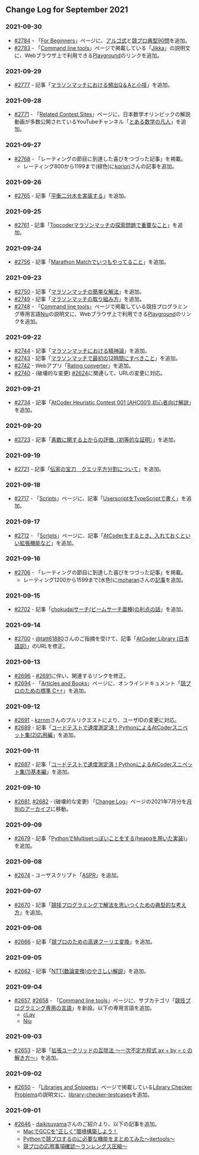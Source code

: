 ## Change Log for September 2021

### 2021-09-30

- [#2784](https://github.com/KATO-Hiro/AtCoderClans/pull/2784) - 「[For Beginners](https://kato-hiro.github.io/AtCoderClans/for_beginners)」ページに、[アルゴ式](https://algo-method.com/)と[競プロ典型90問](https://atcoder.jp/contests/typical90)を追加。
- [#2783](https://github.com/KATO-Hiro/AtCoderClans/pull/2783) - 「[Command line tools](https://kato-hiro.github.io/AtCoderClans/cli)」ページで掲載している「[Jikka](https://github.com/kmyk-jikka/Jikka)」の説明文に、Webブラウザ上で利用できる[Playground](https://kmyk-jikka.github.io/Jikka/playground/)のリンクを追加。

### 2021-09-29

- [#2777](https://github.com/KATO-Hiro/AtCoderClans/pull/2777) - 記事「[マラソンマッチにおける頻出Q＆Aと小技](http://web.archive.org/web/20150308101507/https://topcoder.g.hatena.ne.jp/CKomaki/20141202/1418158488)」を追加。

### 2021-09-28

- [#2771](https://github.com/KATO-Hiro/AtCoderClans/pull/2771) - 「[Related Contest Sites](https://kato-hiro.github.io/AtCoderClans/related_contest_sites)」ページに、日本数学オリンピックの解説動画が多数公開されているYouTubeチャンネル「[とある数学の凡人](https://www.youtube.com/c/toaru_math/featured)」を追加。

### 2021-09-27

- [#2768](https://github.com/KATO-Hiro/AtCoderClans/pull/2768) - 「レーティングの節目に到達した喜びをつづった記事」を掲載。
  - レーティング800から1199まで(緑色)に[koriori](https://atcoder.jp/users/koriori)さんの記事を追加。

### 2021-09-26

- [#2765](https://github.com/KATO-Hiro/AtCoderClans/pull/2765) - 記事「[平衡二分木を実装する](https://qiita.com/Kiri8128/items/6256f8559f0026485d90)」を追加。

### 2021-09-25

- [#2761](https://github.com/KATO-Hiro/AtCoderClans/pull/2761) - 記事「[Topcoderマラソンマッチの探索問題で重要なこと](https://qiita.com/takapt0226/items/b2f6d1d77a034b529e21)」を追加。

### 2021-09-24

- [#2756](https://github.com/KATO-Hiro/AtCoderClans/pull/2756) - 記事「[Marathon Matchでいつもやってること](http://web.archive.org/web/20170809211026/http://topcoder.g.hatena.ne.jp/tomerun/20120502)」を追加。

### 2021-09-23

- [#2750](https://github.com/KATO-Hiro/AtCoderClans/pull/2750) - 記事「[マラソンマッチの簡単な解法](https://shindannin.hatenadiary.com/entry/2017/12/19/092140)」を追加。
- [#2749](https://github.com/KATO-Hiro/AtCoderClans/pull/2749) - 記事「[マラソンマッチの取り組み方](http://www.colun.net/archives/294)」を追加。
- [#2748](https://github.com/KATO-Hiro/AtCoderClans/pull/2748) - 「[Command line tools](https://kato-hiro.github.io/AtCoderClans/cli)」ページで掲載している競技プログラミング専用言語[Niu](https://github.com/niuez/Niu)の説明文に、Webブラウザ上で利用できる[Playground](https://niuez.github.io/NiuPlayground/)のリンクを追加。

### 2021-09-22

- [#2744](https://github.com/KATO-Hiro/AtCoderClans/pull/2744) - 記事「[マラソンマッチにおける精神論](https://chokudai.hatenablog.com/entry/2014/12/04/000132)」を追加。
- [#2743](https://github.com/KATO-Hiro/AtCoderClans/pull/2743) - 記事「[マラソンマッチで最初の12時間にすべきこと](https://hama-du.hatenablog.com/entry/2015/12/14/000000)」を追加。
- [#2742](https://github.com/KATO-Hiro/AtCoderClans/pull/2742) - Webアプリ「[Rating converter](https://silverfoxxxy.github.io/rating-converter)」を追加。
- [#2740](https://github.com/KATO-Hiro/AtCoderClans/pull/2740) - (破壊的な変更) [#2624](https://github.com/KATO-Hiro/AtCoderClans/pull/2624)に関連して、URLの変更に対応。

### 2021-09-21

- [#2734](https://github.com/KATO-Hiro/AtCoderClans/pull/2734) - 記事「[AtCoder Heuristic Contest 001 (AHC001) 初心者向け解説](https://www.terry-u16.net/entry/ahc001-how-to)」を追加。

### 2021-09-20

- [#2723](https://github.com/KATO-Hiro/AtCoderClans/pull/2723) - 記事「[素数に関する上からの評価（初等的な証明）](https://maspypy.com/%e7%b4%a0%e6%95%b0%e3%81%ab%e9%96%a2%e3%81%99%e3%82%8b%e4%b8%8a%e3%81%8b%e3%82%89%e3%81%ae%e8%a9%95%e4%be%a1%ef%bc%88%e5%88%9d%e7%ad%89%e7%9a%84%e3%81%aa%e8%a8%bc%e6%98%8e%ef%bc%89)」を追加。

### 2021-09-19

- [#2721](https://github.com/KATO-Hiro/AtCoderClans/pull/2721) - 記事「[伝家の宝刀　クエリ平方分割について](https://sigma1113.hatenablog.com/entry/2020/12/15/225256)」を追加。

### 2021-09-18

- [#2717](https://github.com/KATO-Hiro/AtCoderClans/pull/2717) - 「[Scripts](https://kato-hiro.github.io/AtCoderClans/scripts)」ページに、記事「[UserscriptをTypeScriptで書く](https://iilj.github.io/txt/userscript/2021/07/31/userscript-typescript.html)」を追加。

### 2021-09-17

- [#2712](https://github.com/KATO-Hiro/AtCoderClans/pull/2712) - 「[Scripts](https://kato-hiro.github.io/AtCoderClans/scripts)」ページに、記事「[AtCoderをするとき、入れておくといい拡張機能など](https://scrapbox.io/magurofly/AtCoder%E3%82%92%E3%81%99%E3%82%8B%E3%81%A8%E3%81%8D%E3%80%81%E5%85%A5%E3%82%8C%E3%81%A6%E3%81%8A%E3%81%8F%E3%81%A8%E3%81%84%E3%81%84%E6%8B%A1%E5%BC%B5%E6%A9%9F%E8%83%BD%E3%81%AA%E3%81%A9)」を追加。

### 2021-09-16

- [#2706](https://github.com/KATO-Hiro/AtCoderClans/pull/2706) - 「レーティングの節目に到達した喜びをつづった記事」を掲載。
  - レーティング1200から1599まで(水色)に[moharan](https://atcoder.jp/users/moharan)さんの[記事](https://moharan.hatenablog.com/entry/2021/09/16/174124)を追加。

### 2021-09-15

- [#2702](https://github.com/KATO-Hiro/AtCoderClans/pull/2702) - 記事「[chokudaiサーチ(ビームサーチ亜種)の利点の話](https://chokudai.hatenablog.com/entry/2017/04/12/055515)」を追加。

### 2021-09-14

- [#2700](https://github.com/KATO-Hiro/AtCoderClans/pull/2700) - [@tatt61880](https://twitter.com/tatt61880)さんのご指摘を受けて、記事「[AtCoder Library (日本語訳)](https://drken1215.hatenablog.com/entry/2020/09/08/181500)」のURLを修正。

### 2021-09-13

- [#2696](https://github.com/KATO-Hiro/AtCoderClans/pull/2696) - [#2691](https://github.com/KATO-Hiro/AtCoderClans/pull/2691)に伴い、関連するリンクを修正。
- [#2694](https://github.com/KATO-Hiro/AtCoderClans/pull/2694) - 「[Articles and Books](https://kato-hiro.github.io/AtCoderClans/media)」ページに、オンラインドキュメント「[競プロのための標準 C++](https://zenn.dev/reputeless/books/standard-cpp-for-competitive-programming)」を追加。

### 2021-09-12

- [#2691](https://github.com/KATO-Hiro/AtCoderClans/pull/2691) - [kzrnm](https://github.com/kzrnm)さんのプルリクエストにより、ユーザIDの変更に対応。
- [#2689](https://github.com/KATO-Hiro/AtCoderClans/pull/2689) - 記事「[コードテストで速度測定済！PythonによるAtCoderスニペット集(2)応用編](https://qiita.com/toast-uz/items/bf6f142bace86c525532)」を追加。

### 2021-09-11

- [#2687](https://github.com/KATO-Hiro/AtCoderClans/pull/2687) - 記事「[コードテストで速度測定済！PythonによるAtCoderスニペット集(1)基本編](https://qiita.com/toast-uz/items/f7a9f586853300732a2b)」を追加。

### 2021-09-10

- [#2681](https://github.com/KATO-Hiro/AtCoderClans/pull/2681), [#2682](https://github.com/KATO-Hiro/AtCoderClans/pull/2682) - (破壊的な変更) 「[Change Log](https://kato-hiro.github.io/AtCoderClans/CHANGELOG)」ページの2021年7月分を[月別のアーカイブ](https://github.com/KATO-Hiro/AtCoderClans/blob/master/monthly_changelog/2021_07.md)に移動。

### 2021-09-09

- [#2679](https://github.com/KATO-Hiro/AtCoderClans/pull/2679) - 記事「[PythonでMultisetっぽいことをする(heapqを用いた実装)](https://qiita.com/mymelochan/items/0c72d8b7ae8d9c3d836a)」を追加。

### 2021-09-08

- [#2674](https://github.com/KATO-Hiro/AtCoderClans/pull/2674) - ユーザスクリプト「[ASPR](https://greasyfork.org/ja/scripts/431708-aspr)」を追加。

### 2021-09-07

- [#2670](https://github.com/KATO-Hiro/AtCoderClans/pull/2670) - 記事「[競技プログラミングで解法を思いつくための典型的な考え方](https://algo-logic.info/how-to-think-cp/)」を追加。

### 2021-09-06

- [#2666](https://github.com/KATO-Hiro/AtCoderClans/pull/2666) - 記事「[競プロのための高速フーリエ変換](https://www.creativ.xyz/fast-fourier-transform/)」を追加。

### 2021-09-05

- [#2662](https://github.com/KATO-Hiro/AtCoderClans/pull/2662) - 記事「[NTT(数論変換)のやさしい解説](https://sen-comp.hatenablog.com/entry/2021/02/06/180310)」を追加。

### 2021-09-04

- [#2657](https://github.com/KATO-Hiro/AtCoderClans/pull/2657), [#2658](https://github.com/KATO-Hiro/AtCoderClans/pull/2658) - 「[Command line tools](https://kato-hiro.github.io/AtCoderClans/cli)」ページに、サブカテゴリ「[競技プログラミング専用の言語](https://kato-hiro.github.io/AtCoderClans/cli#%E7%AB%B6%E6%8A%80%E3%83%97%E3%83%AD%E3%82%B0%E3%83%A9%E3%83%9F%E3%83%B3%E3%82%B0%E5%B0%82%E7%94%A8%E3%81%AE%E8%A8%80%E8%AA%9E)」を新設。以下の専用言語を追加。
  - [cLay](http://rsujskf.s602.xrea.com/?cLay)
  - [Niu](https://github.com/niuez/Niu)

### 2021-09-03

- [#2653](https://github.com/KATO-Hiro/AtCoderClans/pull/2653) - 記事「[拡張ユークリッドの互除法 〜一次不定方程式 ax + by = c の解き方〜](https://qiita.com/drken/items/b97ff231e43bce50199a)」を追加。

### 2021-09-02

- [#2650](https://github.com/KATO-Hiro/AtCoderClans/pull/2650) - 「[Libraries and Snippets](https://kato-hiro.github.io/AtCoderClans/libraries)」ページで掲載している[Library Checker Problems](https://judge.yosupo.jp/)の説明文に、[library-checker-testcases](https://github.com/hotman78/library-checker-testcases)を追加。

### 2021-09-01

- [#2646](https://github.com/KATO-Hiro/AtCoderClans/pull/2646) - [daikisuyama](https://github.com/daikisuyama)さんのご紹介より、以下の記事を追加。
  - [MacでGCCを"正しく"環境構築しよう！](https://qiita.com/DaikiSuyama/items/09f5aa399aad37783146)
  - [Pythonで競プロするのに必要な機能をまとめてみた〜itertools〜](https://qiita.com/DaikiSuyama/items/11f63a94d63fa72e8bf4)
  - [競プロの応用事項確認〜ランレングス圧縮〜](https://qiita.com/DaikiSuyama/items/07e237b7372e7c7b3432)
